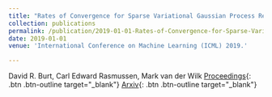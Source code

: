 ```yaml
---
title: "Rates of Convergence for Sparse Variational Gaussian Process Regression"
collection: publications
permalink: /publication/2019-01-01-Rates-of-Convergence-for-Sparse-Variational-Gaussian-Process-Regression
date: 2019-01-01
venue: 'International Conference on Machine Learning (ICML) 2019.'

---
```

David R. Burt,  Carl Edward Rasmussen,  Mark van der Wilk
[Proceedings](http://proceedings.mlr.press/v97/burt19a.html){: .btn .btn-outline target="_blank"} [Arxiv](https://arxiv.org/abs/1903.03571){: .btn .btn-outline target="_blank"}
